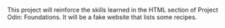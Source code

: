 This project will reinforce the skills learned in the HTML section of 
Project Odin: Foundations. It will be a fake website that lists some recipes.
